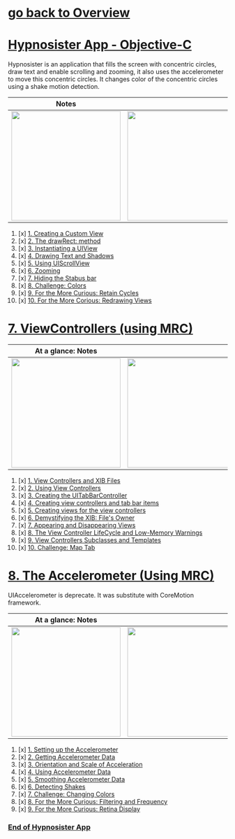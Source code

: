 # [go back to Overview](https://github.com/c4arl0s#ios-apps-using-objective-cuikit)

# [Hypnosister App - Objective-C](https://github.com/c4arl0s/6SubClassingUIView#1-creating-a-custom-view)

Hypnosister is an application that fills the screen with concentric circles, draw text and enable scrolling and zooming, it also uses the accelerometer to move this concentric circles. It changes color of the concentric circles using a shake motion detection.

| Notes                                                                                                                         |                                                                                                                               |                                                                                                                               | xcodeproj                                                                                                                     |
|-------------------------------------------------------------------------------------------------------------------------------|-------------------------------------------------------------------------------------------------------------------------------|-------------------------------------------------------------------------------------------------------------------------------|-------------------------------------------------------------------------------------------------------------------------------|
| <img src="https://user-images.githubusercontent.com/24994818/124362615-98194800-dbfb-11eb-8f2a-350152c54935.png" width="250"> | <img src="https://user-images.githubusercontent.com/24994818/124362793-cd726580-dbfc-11eb-9001-4ed1e3836327.png" width="250"> | <img src="https://user-images.githubusercontent.com/24994818/124362644-df073d80-dbfb-11eb-834f-b225dcdc1831.png" width="250"> | <img src="https://user-images.githubusercontent.com/24994818/123334887-59073a80-d509-11eb-8a80-01fcbb59e133.gif" width="250"> |

1. [x] [1. Creating a Custom View](https://github.com/c4arl0s/6SubClassingUIView#1-creating-a-custom-view)
2. [x] [2. The drawRect: method](https://github.com/c4arl0s/6SubClassingUIView#3-instantiating-a-uiview)
3. [x] [3. Instantiating a UIView](https://github.com/c4arl0s/6SubClassingUIView#3-instantiating-a-uiview)
4. [x] [4. Drawing Text and Shadows](https://github.com/c4arl0s/6SubClassingUIView#4-drawing-text-and-shadows)
5. [x] [5. Using UIScrollView](https://github.com/c4arl0s/6SubClassingUIView#5-using-uiscrollview)
6. [x] [6. Zooming](https://github.com/c4arl0s/6SubClassingUIView#6-zooming)
7. [x] [7. Hiding the Stabus bar](https://github.com/c4arl0s/6SubClassingUIView#7-hiding-the-stabus-bar)
8. [x] [8. Challenge: Colors](https://github.com/c4arl0s/6SubClassingUIView#8-challenge-colors)
9. [x] [9. For the More Curious: Retain Cycles](https://github.com/c4arl0s/6SubClassingUIView#9-for-the-more-curious-retain-cycles)
10. [x] [10. For the More Corious: Redrawing Views](https://github.com/c4arl0s/6SubClassingUIView#10-for-the-more-corious-redrawing-views)

# [7. ViewControllers (using MRC)](https://github.com/c4arl0s/7ViewControllers#7-viewcontrollers---objectivec---mrc)

| At a glance: Notes                                                                                                           |                                                                                                                              |                                                                                                                               |                                                                                                                               |
|------------------------------------------------------------------------------------------------------------------------------|------------------------------------------------------------------------------------------------------------------------------|-------------------------------------------------------------------------------------------------------------------------------|-------------------------------------------------------------------------------------------------------------------------------|
| <img src="https://user-images.githubusercontent.com/24994818/91615856-1fe25600-e94a-11ea-8e2b-be5df5d79eb6.png" width="250"> | <img src="https://user-images.githubusercontent.com/24994818/91620061-810f2700-e954-11ea-9ba2-90dc007a5eec.png" width="250"> | <img src="https://user-images.githubusercontent.com/24994818/122389944-15c03100-cf37-11eb-8f0e-b769f9b9b98e.png" width="250"> | <img src="https://user-images.githubusercontent.com/24994818/124399491-73979b80-dce1-11eb-9e24-b9a4397090a9.png" width="250"> |

1. [x] [1. View Controllers and XIB Files](https://github.com/c4arl0s/7ViewControllers#1-view-controllers-and-xib-files)
2. [x] [2. Using View Controllers](https://github.com/c4arl0s/7ViewControllers#2-using-view-controllers)
3. [x] [3. Creating the UITabBarController](https://github.com/c4arl0s/7ViewControllers#3-creating-the-uitabbarcontroller)
4. [x] [4. Creating view controllers and tab bar items](https://github.com/c4arl0s/7ViewControllers#4-creating-view-controllers-and-tab-bar-items)
5. [x] [5. Creating views for the view controllers](https://github.com/c4arl0s/7ViewControllers#5-creating-views-for-the-view-controllers)
6. [x] [6. Demystifying the XIB: File's Owner](https://github.com/c4arl0s/7ViewControllers#6-demystifying-the-xib-files-owner)
7. [x] [7. Appearing and Disappearing Views](https://github.com/c4arl0s/7ViewControllers#7-appearing-and-disappearing-views)
8. [x] [8. The View Controller LifeCycle and Low-Memory Warnings](https://github.com/c4arl0s/7ViewControllers#8-the-view-controller-lifecycle-and-low-memory-warnings)
9. [x] [9. View Controllers Subclasses and Templates](https://github.com/c4arl0s/7ViewControllers#9-view-controllers-subclasses-and-templates)
10. [x] [10. Challenge: Map Tab](https://github.com/c4arl0s/7ViewControllers#10-challenge-map-tab)

# [8. The Accelerometer (Using MRC)](https://github.com/c4arl0s/8TheAccelerometer#8-the-accelerometer)

UIAccelerometer is deprecate. It was substitute with CoreMotion framework.

| At a glance: Notes                                                                                                           |                                                                                                                              |                                                                                                                              |                                                                                                                              |
|------------------------------------------------------------------------------------------------------------------------------|------------------------------------------------------------------------------------------------------------------------------|------------------------------------------------------------------------------------------------------------------------------|------------------------------------------------------------------------------------------------------------------------------|
| <img src="https://user-images.githubusercontent.com/24994818/92413082-11e3c080-f114-11ea-9d21-f818f2e25ecd.png" width="250"> | <img src="https://user-images.githubusercontent.com/24994818/92413176-80c11980-f114-11ea-8fa3-88d67a4a3e38.png" width="250"> | <img src="https://user-images.githubusercontent.com/24994818/92771413-7b580f00-f360-11ea-8e92-f9517e530071.gif" width="250"> | <img src="https://user-images.githubusercontent.com/24994818/93918672-4c338d00-fcd2-11ea-97cc-0e79f74c7760.gif" width="250"> |

1. [x] [1. Setting up the Accelerometer](https://github.com/c4arl0s/8TheAccelerometer#1-setting-up-the-accelerometer)
2. [x] [2. Getting Accelerometer Data](https://github.com/c4arl0s/8TheAccelerometer#3-orientation-and-scale-of-acceleration)
3. [x] [3. Orientation and Scale of Acceleration](https://github.com/c4arl0s/8TheAccelerometer#3-orientation-and-scale-of-acceleration)
4. [x] [4. Using Accelerometer Data](https://github.com/c4arl0s/8TheAccelerometer#4-using-accelerometer-data)
5. [x] [5. Smoothing Accelerometer Data](https://github.com/c4arl0s/8TheAccelerometer#5-smoothing-accelerometer-data)
6. [x] [6. Detecting Shakes](https://github.com/c4arl0s/8TheAccelerometer#6-detecting-shakes)
7. [x] [7. Challenge: Changing Colors](https://github.com/c4arl0s/8TheAccelerometer#7-challenge-changing-colors)
8. [x] [8. For the More Curious: Filtering and Frequency](https://github.com/c4arl0s/8TheAccelerometer#8-for-the-more-curious-filtering-and-frequency)
9. [x] [9. For the More Curious: Retina Display](https://github.com/c4arl0s/8TheAccelerometer#9-for-the-more-curious-retina-display)

### [End of Hypnosister App](https://github.com/c4arl0s/8TheAccelerometer#7-challenge-changing-colors) 
